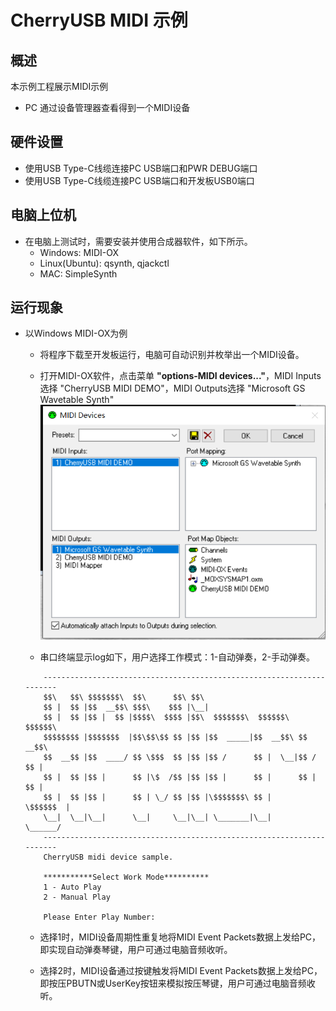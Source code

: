 # CherryUSB MIDI 示例

## 概述

本示例工程展示MIDI示例

- PC 通过设备管理器查看得到一个MIDI设备

## 硬件设置

- 使用USB Type-C线缆连接PC USB端口和PWR DEBUG端口
- 使用USB Type-C线缆连接PC USB端口和开发板USB0端口

## 电脑上位机
 - 在电脑上测试时，需要安装并使用合成器软件，如下所示。
    - Windows: MIDI-OX
    - Linux(Ubuntu): qsynth, qjackctl
    - MAC: SimpleSynth

## 运行现象

- 以Windows MIDI-OX为例

    - 将程序下载至开发板运行，电脑可自动识别并枚举出一个MIDI设备。

    - 打开MIDI-OX软件，点击菜单 **"options-MIDI devices..."**，MIDI Inputs选择 "CherryUSB MIDI DEMO"，MIDI Outputs选择 "Microsoft GS Wavetable Synth"
    ![MIDI-OX_select_device.png](../../../../../../assets/sdk/samples/cherryusb/MIDI-OX_select_device.png)

    - 串口终端显示log如下，用户选择工作模式：1-自动弹奏，2-手动弹奏。
    ``` console
        ----------------------------------------------------------------------
        $$\   $$\ $$$$$$$\  $$\      $$\ $$\
        $$ |  $$ |$$  __$$\ $$$\    $$$ |\__|
        $$ |  $$ |$$ |  $$ |$$$$\  $$$$ |$$\  $$$$$$$\  $$$$$$\   $$$$$$\
        $$$$$$$$ |$$$$$$$  |$$\$$\$$ $$ |$$ |$$  _____|$$  __$$\ $$  __$$\
        $$  __$$ |$$  ____/ $$ \$$$  $$ |$$ |$$ /      $$ |  \__|$$ /  $$ |
        $$ |  $$ |$$ |      $$ |\$  /$$ |$$ |$$ |      $$ |      $$ |  $$ |
        $$ |  $$ |$$ |      $$ | \_/ $$ |$$ |\$$$$$$$\ $$ |      \$$$$$$  |
        \__|  \__|\__|      \__|     \__|\__| \_______|\__|       \______/
        ----------------------------------------------------------------------
        CherryUSB midi device sample.

        ***********Select Work Mode**********
        1 - Auto Play
        2 - Manual Play

        Please Enter Play Number:

    ```

    - 选择1时，MIDI设备周期性重复地将MIDI Event Packets数据上发给PC，即实现自动弹奏琴键，用户可通过电脑音频收听。

    - 选择2时，MIDI设备通过按键触发将MIDI Event Packets数据上发给PC，即按压PBUTN或UserKey按钮来模拟按压琴键，用户可通过电脑音频收听。


